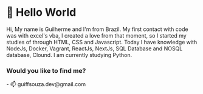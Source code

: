 <h1>👋 Hello World </h1>

Hi, My name is Guilherme and I'm from Brazil. My first contact with code was with excel's vba, I created a love from that moment, so I started my studies of through HTML, CSS and Javascript. Today I have knowledge with NodeJs, Docker, Vagrant, ReactJs, NextJs, SQL Database and NOSQL database, Clound.
I am currently studying Python.

<h3>Would you like to find me?</h3>
- 📫 guiffsouza.dev@gmail.com
<!---
Guiffsouza/Guiffsouza is a ✨ special ✨ repository because its `README.md` (this file) appears on your GitHub profile.
You can click the Preview link to take a look at your changes.
--->
